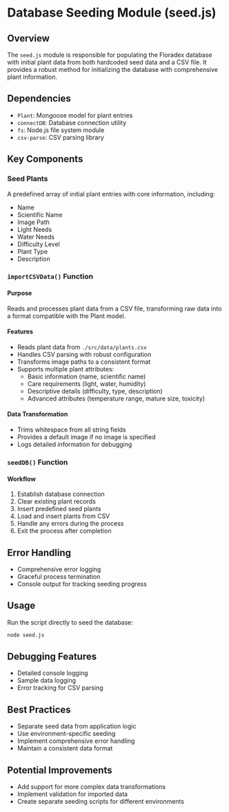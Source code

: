 # Database Seeding Module (seed.js)

## Overview
The `seed.js` module is responsible for populating the Floradex database with initial plant data from both hardcoded seed data and a CSV file. It provides a robust method for initializing the database with comprehensive plant information.

## Dependencies
- `Plant`: Mongoose model for plant entries
- `connectDB`: Database connection utility
- `fs`: Node.js file system module
- `csv-parse`: CSV parsing library

## Key Components

### Seed Plants
A predefined array of initial plant entries with core information, including:
- Name
- Scientific Name
- Image Path
- Light Needs
- Water Needs
- Difficulty Level
- Plant Type
- Description

### `importCSVData()` Function
#### Purpose
Reads and processes plant data from a CSV file, transforming raw data into a format compatible with the Plant model.

#### Features
- Reads plant data from `./src/data/plants.csv`
- Handles CSV parsing with robust configuration
- Transforms image paths to a consistent format
- Supports multiple plant attributes:
  - Basic information (name, scientific name)
  - Care requirements (light, water, humidity)
  - Descriptive details (difficulty, type, description)
  - Advanced attributes (temperature range, mature size, toxicity)

#### Data Transformation
- Trims whitespace from all string fields
- Provides a default image if no image is specified
- Logs detailed information for debugging

### `seedDB()` Function
#### Workflow
1. Establish database connection
2. Clear existing plant records
3. Insert predefined seed plants
4. Load and insert plants from CSV
5. Handle any errors during the process
6. Exit the process after completion

## Error Handling
- Comprehensive error logging
- Graceful process termination
- Console output for tracking seeding progress

## Usage
Run the script directly to seed the database:
```bash
node seed.js
```

## Debugging Features
- Detailed console logging
- Sample data logging
- Error tracking for CSV parsing

## Best Practices
- Separate seed data from application logic
- Use environment-specific seeding
- Implement comprehensive error handling
- Maintain a consistent data format

## Potential Improvements
- Add support for more complex data transformations
- Implement validation for imported data
- Create separate seeding scripts for different environments